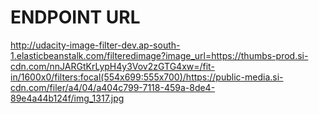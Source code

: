 # ENDPOINT URL

http://udacity-image-filter-dev.ap-south-1.elasticbeanstalk.com/filteredimage?image_url=https://thumbs-prod.si-cdn.com/nnJARGtKrLypH4y3Vov2zGTG4xw=/fit-in/1600x0/filters:focal(554x699:555x700)/https://public-media.si-cdn.com/filer/a4/04/a404c799-7118-459a-8de4-89e4a44b124f/img_1317.jpg

